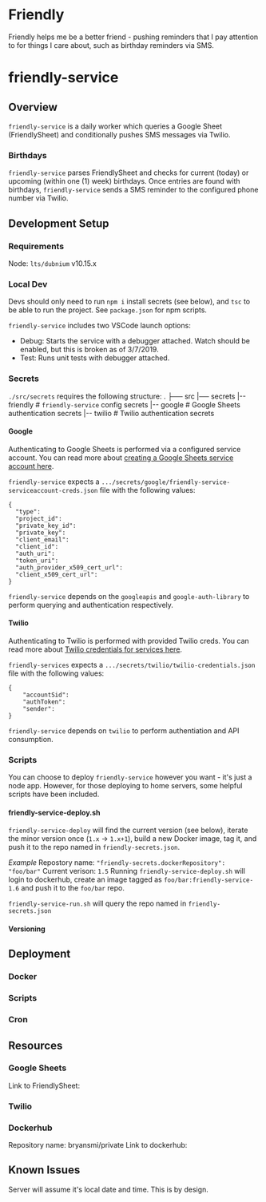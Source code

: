 # Friendly
Friendly helps me be a better friend - pushing reminders that I pay attention to for things I care about, such as birthday reminders via SMS.

# friendly-service
## Overview
`friendly-service` is a daily worker which queries a Google Sheet (FriendlySheet) and conditionally pushes SMS messages via Twilio.

### Birthdays
`friendly-service` parses FriendlySheet and checks for current (today) or upcoming (within one (1) week) birthdays.
Once entries are found with birthdays, `friendly-service` sends a SMS reminder to the configured phone number via Twilio.

## Development Setup
### Requirements
Node: `lts/dubnium` v10.15.x

### Local Dev
Devs should only need to run `npm i` install secrets (see below), and `tsc` to be able to run the project.
See `package.json` for npm scripts.

`friendly-service` includes two VSCode launch options:
- Debug: Starts the service with a debugger attached. Watch should be enabled, but this is broken as of 3/7/2019.
- Test: Runs unit tests with debugger attached.

### Secrets
`./src/secrets` requires the following structure:
.
├── src 
   |── secrets
      |-- friendly  # `friendly-service` config secrets
      |-- google    # Google Sheets authentication secrets
      |-- twilio    # Twilio authentication secrets

#### Google
Authenticating to Google Sheets is performed via a configured service account. 
You can read more about [creating a Google Sheets service account here]().

`friendly-service` expects a `.../secrets/google/friendly-service-serviceaccount-creds.json` file with the following values:

```
{
  "type":
  "project_id":
  "private_key_id":
  "private_key":
  "client_email":
  "client_id":
  "auth_uri":
  "token_uri":
  "auth_provider_x509_cert_url":
  "client_x509_cert_url":
}
```

`friendly-service` depends on the `googleapis` and `google-auth-library` to perform querying and authentication respectively.

#### Twilio
Authenticating to Twilio is performed with provided Twilio creds.
You can read more about [Twilio credentials for services here](). 

`friendly-services` expects a `.../secrets/twilio/twilio-credentials.json` file with the following values:

```
{
    "accountSid":
    "authToken":
    "sender":
}
```

`friendly-service` depends on `twilio` to perform authentiation and API consumption.

### Scripts
You can choose to deploy `friendly-service` however you want - it's just a node app.
However, for those deploying to home servers, some helpful scripts have been included.

#### friendly-service-deploy.sh
`friendly-service-deploy` will find the current version (see below), iterate the minor version once (`1.x` -> `1.x+1`), 
build a new Docker image, tag it, and push it to the repo named in `friendly-secrets.json`.

_Example_
Repostory name: `"friendly-secrets.dockerRepository": "foo/bar"` 
Current verison: `1.5`
Running `friendly-service-deploy.sh` will login to dockerhub, create an image tagged as `foo/bar:friendly-service-1.6` and push it to the `foo/bar` repo.

`friendly-service-run.sh` will query the repo named in `friendly-secrets.json`

#### Versioning

## Deployment

### Docker

### Scripts

### Cron


## Resources
### Google Sheets
Link to FriendlySheet:

### Twilio

### Dockerhub
Repository name: bryansmi/private
Link to dockerhub:

## Known Issues
Server will assume it's local date and time.
This is by design.
